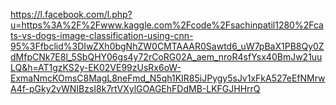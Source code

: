 https://l.facebook.com/l.php?u=https%3A%2F%2Fwww.kaggle.com%2Fcode%2Fsachinpatil1280%2Fcats-vs-dogs-image-classification-using-cnn-95%3Ffbclid%3DIwZXh0bgNhZW0CMTAAAR0Sawtd6_uW7pBaX1PB8Qy0ZdMfpCNk7E8l_5SbQHY06gs4y72rCoRG02A_aem_nroR4sfYsx40BmJw21uuLQ&h=AT1gzKS2y-EK02VE99zUsRx6oW-ExmaNmcKOmsC8MagL8neFmd_N5qh1KIR85iJPygy5sJv1xFkA527eEfNMrwA4f-pGky2vWNIBzsI8k7rtVXylGOAGEhFDdMB-LKFGJHHrrQ
